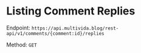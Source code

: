 # Listing Comment Replies

Endpoint: `https://api.multivida.blog/rest-api/v1/comments/{comment:id}/replies` 

Method: `GET`
